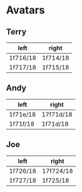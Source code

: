 # Avatars

## Terry

| left     | right    |
| -------- | -------- |
| 1f716/18 | 1f714/18 |
| 1f717/18 | 1f715/18 |

## Andy

| left     | right     |
| -------- | --------- |
| 1f71e/18 | 17f71d/18 |
| 1f71f/18 | 1f71d/18  |

## Joe

| left     | right     |
| -------- | --------- |
| 1f726/18 | 17f724/18 |
| 1f727/18 | 1f725/18  |
